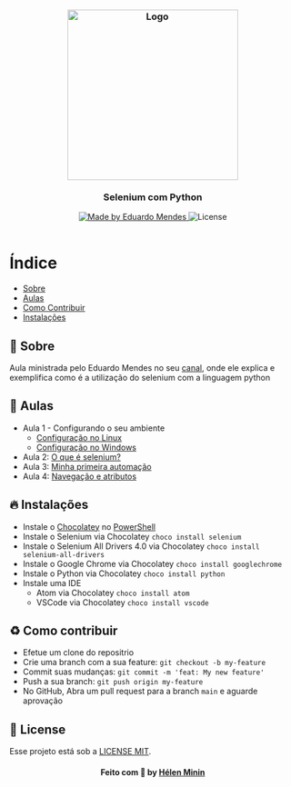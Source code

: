 <h3 align="center">
    <img alt="Logo" title="#logo" width="300px" src="https://dunossauro.github.io/curso-python-selenium/assets/img/logo.png">
    <br><br>
    <b>Selenium com Python</b>  
    <br>
</h3>

<p align="center">
  <a href="https://www.youtube.com/watch?v=PHHXksljGNA&list=PLOQgLBuj2-3LqnMYKZZgzeC7CKCPF375B&ab_channel=EduardoMendes">
    <img alt="Made by Eduardo Mendes" src="https://img.shields.io/badge/made%20by-Eduardo Mendes-%237519C1">
  </a>
  <a>
  <img alt="License" src="https://img.shields.io/github/license/HelenMinin/Selenium-com-Python?color=%237519C1">
  <br><br>
</p>

# Índice
- [Sobre](#sobre)
- [Aulas](#aulas)
- [Como Contribuir](#como-contribuir)
- [Instalações](#instalacoes)

<a id="sobre"></a>
## :bookmark: Sobre
Aula ministrada pelo Eduardo Mendes no seu [canal](https://www.youtube.com/watch?v=PHHXksljGNA&list=PLOQgLBuj2-3LqnMYKZZgzeC7CKCPF375B&ab_channel=EduardoMendes), onde ele explica e exemplifica como é a utilização do selenium com a linguagem python


<a id="aulas"></a>
## :pencil: Aulas
- Aula 1 - Configurando o seu ambiente
  - [Configuração no Linux](https://www.youtube.com/watch?v=XUeu4ZzQNUI)
  - [Configuração no Windows](https://youtu.be/XUeu4ZzQNUI)
- Aula 2: [O que é selenium?](https://www.youtube.com/watch?v=wiA6PBz0Xu0)
- Aula 3: [Minha primeira automação](https://www.youtube.com/watch?v=Pax0jiAcTWs)
- Aula 4: [Navegação e atributos](https://www.youtube.com/watch?v=H6D8EFSGml0)


<a id="instalacoes"></a>
## :fire: Instalações
- Instale o [Chocolatey](https://chocolatey.org/install) no [PowerShell](https://docs.microsoft.com/pt-br/powershell/)
- Instale o Selenium via Chocolatey `choco install selenium`
- Instale o Selenium All Drivers 4.0 via Chocolatey `choco install selenium-all-drivers`
- Instale o Google Chrome via Chocolatey `choco install googlechrome`
- Instale o Python via Chocolatey `choco install python`
- Instale uma IDE 
  - Atom via Chocolatey `choco install atom`
  - VSCode via Chocolatey `choco install vscode`




<a id="como-contribuir"></a>
## :recycle: Como contribuir

- Efetue um clone do repositrio 
- Crie uma branch com a sua feature: `git checkout -b my-feature`
- Commit suas mudanças: `git commit -m 'feat: My new feature'`
- Push a sua branch: `git push origin my-feature`
- No GitHub, Abra um pull request para a branch `main` e aguarde aprovação

## :memo: License

Esse projeto está sob a [LICENSE MIT](LICENSE).

<h4 align="center">
    Feito com 💜 by <a href="https://www.linkedin.com/in/helenminin/" target="_blank">Hélen Minin</a>
</h4>